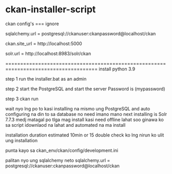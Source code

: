 # ckan-installer-script


ckan config's === ignore


sqlalchemy.url = postgresql://ckanuser:ckanpassword@localhost/ckan

ckan.site_url = http://localhost:5000

solr.url = http://localhost:8983/solr/ckan



=====================================================================================
install python 3.9

step 1 run the installer.bat as an admin

step 2 start the PostgreSQL and start the server Password is (mypassword)

step 3 ckan run



wait nyo lng po to kasi installing na mismo ung PostgreSQL
and auto configuring na din to sa database no need imano mano
next installing is Solr 7.7.3 medj matagal po tlga mag install kasi need offline lahat
soo ginawa ko sa script idownlaod na lahat and automated na ma install

installation duration estimated 10min or 15
double check ko lng nirun ko ulit ung installation

punta kayo sa ckan_env/ckan/config/development.ini

palitan nyo ung sqlalchemy neto
sqlalchemy.url = postgresql://ckanuser:ckanpassword@localhost/ckan




